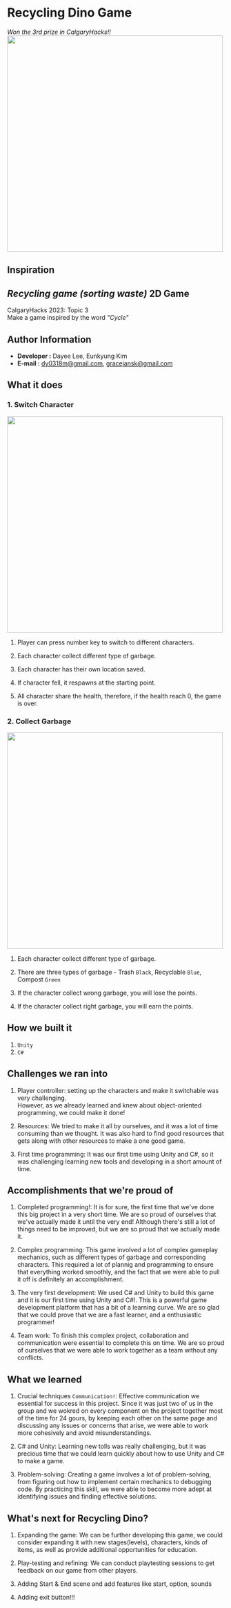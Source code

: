 # Recycling Dino Game
*Won the 3rd prize in CalgaryHacks!!*
<img src="./img/1.png" height="500">

## Inspiration
*Recycling game (sorting waste)*
2D Game
------------------
CalgaryHacks 2023: Topic 3  
Make a game inspired by the word _"Cycle"_

Author Information
------------------
- **Developer :** Dayee Lee, Eunkyung Kim
- **E-mail :** dy0318m@gmail.com, gracejansk@gmail.com


What it does
--------------------

### 1. Switch Character

<img src="./img/3.png" height="500">

1. Player can press number key to switch to different characters.

2. Each character collect different type of garbage.

3. Each character has their own location saved.

4. If character fell, it respawns at the starting point.

5. All character share the health, therefore, if the health reach 0, the game is over.

### 2. Collect Garbage

<img src="./img/2.png" height="500">

1. Each character collect different type of garbage.

2. There are three types of garbage - Trash ```Black```, Recyclable ```Blue```, Compost ```Green```

3. If the character collect wrong garbage, you will lose the points.

4. If the character collect right garbage, you will earn the points.


How we built it
--------------------
1. ```Unity ```
2. ```C#```


Challenges we ran into
--------------------
1. Player controller: setting up the characters and make it switchable was very challenging.  
   However, as we already learned and knew about object-oriented programming, we could make it done!

2. Resources: We tried to make it all by ourselves, and it was a lot of time consuming than we thought. It was also hard to find good resources that gets along with other resources to make a one good game.

3. First time programming: It was our first time using Unity and C#, so it was challenging learning new tools and developing in a short amount of time.


Accomplishments that we're proud of
-------------------- 
1. Completed programming!: It is for sure, the first time that we've done this big project in a very short time. We are so proud of ourselves that we've actually made it until the very end! Although there's still a lot of things need to be improved, but we are so proud that we actually made it.

2. Complex programming: This game involved a lot of complex gameplay mechanics, such as different types of garbage and corresponding characters. This required a lot of plannig and programming to ensure that everything worked smoothly, and the fact that we were able to pull it off is definitely an accomplishment.

3. The very first development: We used C# and Unity to build this game and it is our first time using Unity and C#!. This is a powerful game development platform that has a bit of a learning curve. We are so glad that we could prove that we are a fast learner, and a enthusiastic programmer!

4. Team work: To finish this complex project, collaboration and communication were essential to complete this on time. We are so proud of ourselves that we were able to work together as a team without any conflicts.


What we learned
--------------------
1. Crucial techniques ```Communication!```: Effective communication we essential for success in this project. Since it was just two of us in the group and we wokred on every component on the project together most of the time for 24 gours, by keeping each other on the same page and discussing any issues or concerns that arise, we were able to work more cohesively and avoid misunderstandings.

2. C# and Unity: Learning new tolls was really challenging, but it was precious time that we could learn quickly about how to use Unity and C# to make a game.

3. Problem-solving: Creating a game involves a lot of problem-solving, from figuring out how to implement certain mechanics to debugging code. By practicing this skill, we were able to become more adept at identifying issues and finding effective solutions.


What's next for Recycling Dino?
--------------------
1. Expanding the game: We can be further developing this game, we could consider expanding it with new stages(levels), characters, kinds of items, as well as provide additional opportunities for education.

2. Play-testing and refining: We can conduct playtesting sessions to get feedback on our game from other players.

3. Adding Start & End scene and add features like start, option, sounds

4. Adding exit button!!!
